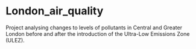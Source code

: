 # London_air_quality
Project analysing changes to levels of pollutants in Central and Greater London before and after the introduction of the Ultra-Low Emissions Zone (ULEZ).
